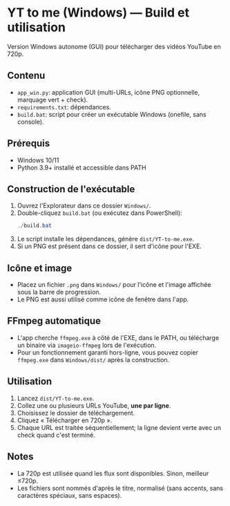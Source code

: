 # YT to me (Windows) — Build et utilisation

Version Windows autonome (GUI) pour télécharger des vidéos YouTube en 720p.

## Contenu
- `app_win.py`: application GUI (multi-URLs, icône PNG optionnelle, marquage vert + check).
- `requirements.txt`: dépendances.
- `build.bat`: script pour créer un exécutable Windows (onefile, sans console).

## Prérequis
- Windows 10/11
- Python 3.9+ installé et accessible dans PATH

## Construction de l'exécutable
1. Ouvrez l'Explorateur dans ce dossier `Windows/`.
2. Double-cliquez `build.bat` (ou exécutez dans PowerShell):
   ```powershell
   ./build.bat
   ```
3. Le script installe les dépendances, génère `dist/YT-to-me.exe`.
4. Si un PNG est présent dans ce dossier, il sert d'icône pour l'EXE.

## Icône et image
- Placez un fichier `.png` dans `Windows/` pour l'icône et l'image affichée sous la barre de progression.
- Le PNG est aussi utilisé comme icône de fenêtre dans l'app.

## FFmpeg automatique
- L'app cherche `ffmpeg.exe` à côté de l'EXE, dans le PATH, ou télécharge un binaire via `imageio-ffmpeg` lors de l'exécution.
- Pour un fonctionnement garanti hors-ligne, vous pouvez copier `ffmpeg.exe` dans `Windows/dist/` après la construction.

## Utilisation
1. Lancez `dist/YT-to-me.exe`.
2. Collez une ou plusieurs URLs YouTube, **une par ligne**.
3. Choisissez le dossier de téléchargement.
4. Cliquez « Télécharger en 720p ».
5. Chaque URL est traitée séquentiellement; la ligne devient verte avec un check quand c'est terminé.

## Notes
- La 720p est utilisée quand les flux sont disponibles. Sinon, meilleur ≤720p.
- Les fichiers sont nommés d'après le titre, normalisé (sans accents, sans caractères spéciaux, sans espaces).
